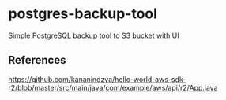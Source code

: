 # postgres-backup-tool
Simple PostgreSQL backup tool to S3 bucket with UI

## References

https://github.com/kananindzya/hello-world-aws-sdk-r2/blob/master/src/main/java/com/example/aws/api/r2/App.java
